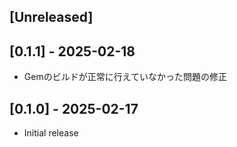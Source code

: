 ## [Unreleased]

## [0.1.1] - 2025-02-18

- Gemのビルドが正常に行えていなかった問題の修正


## [0.1.0] - 2025-02-17

- Initial release
